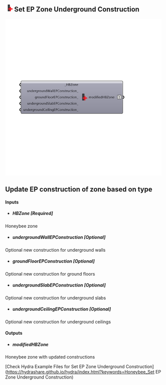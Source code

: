 ## ![](../../images/icons/Set_EP_Zone_Underground_Construction.png) Set EP Zone Underground Construction

![](../../images/components/Set_EP_Zone_Underground_Construction.png)

Update EP construction of zone based on type
 -
 

#### Inputs
* ##### HBZone [Required]
Honeybee zone
* ##### undergroundWallEPConstruction [Optional]
Optional new construction for underground walls
* ##### groundFloorEPConstruction [Optional]
Optional new construction for ground floors
* ##### undergroundSlabEPConstruction [Optional]
Optional new construction for underground slabs
* ##### undergroundCeilingEPConstruction [Optional]
Optional new construction for underground ceilings

#### Outputs
* ##### modifiedHBZone
Honeybee zone with updated constructions


[Check Hydra Example Files for Set EP Zone Underground Construction](https://hydrashare.github.io/hydra/index.html?keywords=Honeybee_Set EP Zone Underground Construction)